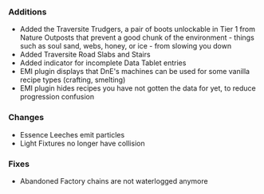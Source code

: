 ### Additions
- Added the Traversite Trudgers, a pair of boots unlockable in Tier 1 from Nature Outposts that prevent a good chunk of the environment - things such as soul sand, webs, honey, or ice - from slowing you down
- Added Traversite Road Slabs and Stairs
- Added indicator for incomplete Data Tablet entries
- EMI plugin displays that DnE's machines can be used for some vanilla recipe types (crafting, smelting)
- EMI plugin hides recipes you have not gotten the data for yet, to reduce progression confusion

### Changes
- Essence Leeches emit particles
- Light Fixtures no longer have collision

### Fixes
- Abandoned Factory chains are not waterlogged anymore